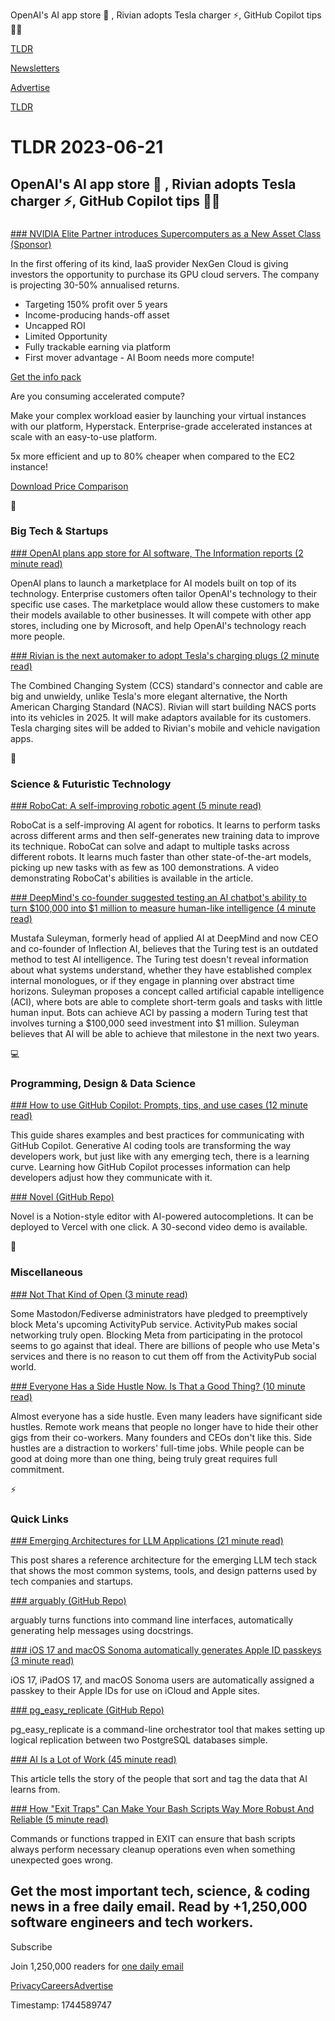 OpenAI's AI app store 🤖 , Rivian adopts Tesla charger ⚡, GitHub Copilot tips 👨‍💻

[TLDR](/)

[Newsletters](/newsletters)

[Advertise](https://advertise.tldr.tech/)

[TLDR](/)

# TLDR 2023-06-21

## OpenAI's AI app store 🤖 , Rivian adopts Tesla charger ⚡, GitHub Copilot tips 👨‍💻

### 

[### NVIDIA Elite Partner introduces Supercomputers as a New Asset Class (Sponsor)](https://info.nexgencloud.com/gpu-asset-class-0)

In the first offering of its kind, IaaS provider NexGen Cloud is giving investors the opportunity to purchase its GPU cloud servers. The company is projecting 30-50% annualised returns.

* Targeting 150% profit over 5 years
* Income-producing hands-off asset
* Uncapped ROI
* Limited Opportunity
* Fully trackable earning via platform
* First mover advantage - AI Boom needs more compute!

[Get the info pack](https://info.nexgencloud.com/gpu-asset-class-0)

Are you consuming accelerated compute?

Make your complex workload easier by launching your virtual instances with our platform, Hyperstack. Enterprise-grade accelerated instances at scale with an easy-to-use platform.

5x more efficient and up to 80% cheaper when compared to the EC2 instance!

[Download Price Comparison](https://www.hyperstack.cloud/price-comparison)

📱

### Big Tech & Startups

[### OpenAI plans app store for AI software, The Information reports (2 minute read)](https://www.reuters.com/technology/openai-plans-app-store-ai-software-information-2023-06-20/?utm_source=tldrnewsletter)

OpenAI plans to launch a marketplace for AI models built on top of its technology. Enterprise customers often tailor OpenAI's technology to their specific use cases. The marketplace would allow these customers to make their models available to other businesses. It will compete with other app stores, including one by Microsoft, and help OpenAI's technology reach more people.

[### Rivian is the next automaker to adopt Tesla's charging plugs (2 minute read)](https://arstechnica.com/cars/2023/06/rivian-is-the-next-automaker-to-adopt-teslas-charging-plugs/?utm_source=tldrnewsletter)

The Combined Changing System (CCS) standard's connector and cable are big and unwieldy, unlike Tesla's more elegant alternative, the North American Charging Standard (NACS). Rivian will start building NACS ports into its vehicles in 2025. It will make adaptors available for its customers. Tesla charging sites will be added to Rivian's mobile and vehicle navigation apps.

🚀

### Science & Futuristic Technology

[### RoboCat: A self-improving robotic agent (5 minute read)](https://www.deepmind.com/blog/robocat-a-self-improving-robotic-agent?utm_source=tldrnewsletter)

RoboCat is a self-improving AI agent for robotics. It learns to perform tasks across different arms and then self-generates new training data to improve its technique. RoboCat can solve and adapt to multiple tasks across different robots. It learns much faster than other state-of-the-art models, picking up new tasks with as few as 100 demonstrations. A video demonstrating RoboCat's abilities is available in the article.

[### DeepMind's co-founder suggested testing an AI chatbot's ability to turn $100,000 into $1 million to measure human-like intelligence (4 minute read)](https://finance.yahoo.com/news/deepminds-co-founder-suggested-testing-135637525.html?guccounter=1&amp;guce_referrer=aHR0cHM6Ly93d3cuZ29vZ2xlLmNvbS8&amp;guce_referrer_sig=AQAAABAbuc3XG92O41RKUgnIHj8dgI55xZS6ISiq-hdeMR4jJYGiQL2KeZo2nrJBzFvm9h63aM7oui9xV1_Ma6dlMLvyjELbGHzua1SKWeK-F-phZXL5j62gGLdih5-PXjOWY6WQkA5qcAbjKbI2XUgSsWcDc4UA6DosUoHE2Pnkk8KU?utm_source=tldrnewsletter)

Mustafa Suleyman, formerly head of applied AI at DeepMind and now CEO and co-founder of Inflection AI, believes that the Turing test is an outdated method to test AI intelligence. The Turing test doesn't reveal information about what systems understand, whether they have established complex internal monologues, or if they engage in planning over abstract time horizons. Suleyman proposes a concept called artificial capable intelligence (ACI), where bots are able to complete short-term goals and tasks with little human input. Bots can achieve ACI by passing a modern Turing test that involves turning a $100,000 seed investment into $1 million. Suleyman believes that AI will be able to achieve that milestone in the next two years.

💻

### Programming, Design & Data Science

[### How to use GitHub Copilot: Prompts, tips, and use cases (12 minute read)](https://github.blog/2023-06-20-how-to-write-better-prompts-for-github-copilot/?utm_source=tldrnewsletter)

This guide shares examples and best practices for communicating with GitHub Copilot. Generative AI coding tools are transforming the way developers work, but just like with any emerging tech, there is a learning curve. Learning how GitHub Copilot processes information can help developers adjust how they communicate with it.

[### Novel (GitHub Repo)](https://github.com/steven-tey/novel?utm_source=tldrnewsletter)

Novel is a Notion-style editor with AI-powered autocompletions. It can be deployed to Vercel with one click. A 30-second video demo is available.

🎁

### Miscellaneous

[### Not That Kind of Open (3 minute read)](https://daringfireball.net/linked/2023/06/19/not-that-kind-of-open?utm_source=tldrnewsletter)

Some Mastodon/Fediverse administrators have pledged to preemptively block Meta's upcoming ActivityPub service. ActivityPub makes social networking truly open. Blocking Meta from participating in the protocol seems to go against that ideal. There are billions of people who use Meta's services and there is no reason to cut them off from the ActivityPub social world.

[### Everyone Has a Side Hustle Now. Is That a Good Thing? (10 minute read)](https://www.saastr.com/everyone-has-a-side-hustle-now-is-that-a-good-thing/?utm_source=tldrnewsletter)

Almost everyone has a side hustle. Even many leaders have significant side hustles. Remote work means that people no longer have to hide their other gigs from their co-workers. Many founders and CEOs don't like this. Side hustles are a distraction to workers' full-time jobs. While people can be good at doing more than one thing, being truly great requires full commitment.

⚡

### Quick Links

[### Emerging Architectures for LLM Applications (21 minute read)](https://a16z.com/2023/06/20/emerging-architectures-for-llm-applications/?utm_source=tldrnewsletter)

This post shares a reference architecture for the emerging LLM tech stack that shows the most common systems, tools, and design patterns used by tech companies and startups.

[### arguably (GitHub Repo)](https://github.com/treykeown/arguably?utm_source=tldrnewsletter)

arguably turns functions into command line interfaces, automatically generating help messages using docstrings.

[### iOS 17 and macOS Sonoma automatically generates Apple ID passkeys (3 minute read)](https://9to5mac.com/2023/06/20/passkey-apple-sites/?utm_source=tldrnewsletter)

iOS 17, iPadOS 17, and macOS Sonoma users are automatically assigned a passkey to their Apple IDs for use on iCloud and Apple sites.

[### pg\_easy\_replicate (GitHub Repo)](https://github.com/shayonj/pg_easy_replicate?utm_source=tldrnewsletter)

pg\_easy\_replicate is a command-line orchestrator tool that makes setting up logical replication between two PostgreSQL databases simple.

[### AI Is a Lot of Work (45 minute read)](https://www.theverge.com/features/23764584/ai-artificial-intelligence-data-notation-labor-scale-surge-remotasks-openai-chatbots?utm_source=tldrnewsletter)

This article tells the story of the people that sort and tag the data that AI learns from.

[### How "Exit Traps" Can Make Your Bash Scripts Way More Robust And Reliable (5 minute read)](http://redsymbol.net/articles/bash-exit-traps/?utm_source=tldrnewsletter)

Commands or functions trapped in EXIT can ensure that bash scripts always perform necessary cleanup operations even when something unexpected goes wrong.

## Get the most important tech, science, & coding news in a free daily email. Read by +1,250,000 software engineers and tech workers.

Subscribe

Join 1,250,000 readers for [one daily email](/api/latest/tech)

[Privacy](/privacy)[Careers](https://jobs.ashbyhq.com/tldr.tech)[Advertise](/tech/advertise)

Timestamp: 1744589747